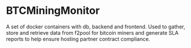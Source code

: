 # BTCMiningMonitor
A set of docker containers with db, backend and frontend. Used to gather, store and retrieve data from f2pool for bitcoin miners and generate SLA reports to help ensure hosting partner contract compliance.

